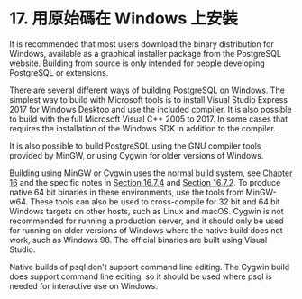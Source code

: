 # 17. 用原始碼在 Windows 上安裝

It is recommended that most users download the binary distribution for Windows, available as a graphical installer package from the PostgreSQL website. Building from source is only intended for people developing PostgreSQL or extensions.

There are several different ways of building PostgreSQL on Windows. The simplest way to build with Microsoft tools is to install Visual Studio Express 2017 for Windows Desktop and use the included compiler. It is also possible to build with the full Microsoft Visual C++ 2005 to 2017. In some cases that requires the installation of the Windows SDK in addition to the compiler.

It is also possible to build PostgreSQL using the GNU compiler tools provided by MinGW, or using Cygwin for older versions of Windows.

Building using MinGW or Cygwin uses the normal build system, see [Chapter 16](../16.-yong-yuan-shi-ma-an-zhuang/) and the specific notes in [Section 16.7.4](../16.-yong-yuan-shi-ma-an-zhuang/16.7.-ping-tai-xiang-guan-de-zhu-yi-shi-xiang.md#16-7-4-mingw-native-windows) and [Section 16.7.2](../16.-yong-yuan-shi-ma-an-zhuang/16.7.-ping-tai-xiang-guan-de-zhu-yi-shi-xiang.md#16-7-2-cygwin). To produce native 64 bit binaries in these environments, use the tools from MinGW-w64. These tools can also be used to cross-compile for 32 bit and 64 bit Windows targets on other hosts, such as Linux and macOS. Cygwin is not recommended for running a production server, and it should only be used for running on older versions of Windows where the native build does not work, such as Windows 98. The official binaries are built using Visual Studio.

Native builds of psql don't support command line editing. The Cygwin build does support command line editing, so it should be used where psql is needed for interactive use on Windows.

